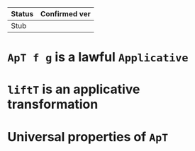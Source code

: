|Status|Confirmed ver|
|----|----|
|Stub| |

# `ApT f g` is a lawful `Applicative`
# `liftT` is an applicative transformation
# Universal properties of `ApT`